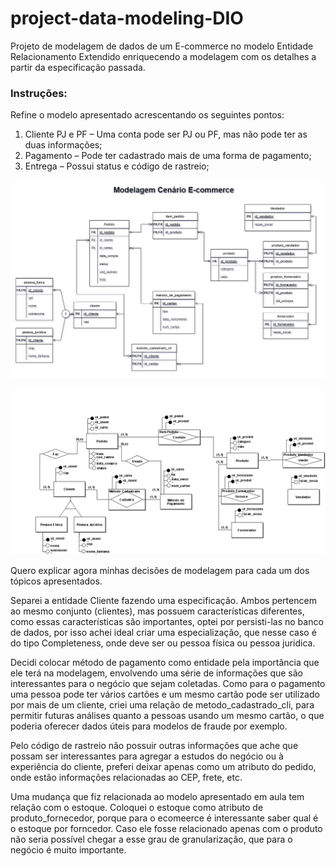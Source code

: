 # project-data-modeling-DIO
Projeto de modelagem de dados de um E-commerce no modelo Entidade Relacionamento Extendido enriquecendo a modelagem com os detalhes a partir da especificação passada.

### **Instruções:**
Refine o modelo apresentado acrescentando os seguintes pontos:

1. Cliente PJ e PF – Uma conta pode ser PJ ou PF, mas não pode ter as duas informações;
2. Pagamento – Pode ter cadastrado mais de uma forma de pagamento;
3. Entrega – Possui status e código de rastreio;

![img_modelagem](IMG_7728.png)

![EntidadeRelacionamento](modelagem_ecommerce.png)

Quero explicar agora minhas decisões de modelagem para cada um dos tópicos apresentados.

Separei a entidade Cliente fazendo uma especificação. Ambos pertencem ao mesmo conjunto (clientes), mas possuem características
diferentes, como essas características são importantes, optei por persisti-las no banco de dados, por isso achei ideal criar
uma especialização, que nesse caso é do tipo Completeness, onde deve ser ou pessoa física ou pessoa juridica.

Decidi colocar método de pagamento como entidade pela importância que ele terá na modelagem, envolvendo uma série de informações que são interessantes para o negócio que sejam coletadas. Como para o pagamento uma pessoa pode ter vários cartões e um mesmo cartão pode ser utilizado por mais de um cliente, criei uma relação de metodo_cadastrado_cli, para permitir futuras análises quanto a pessoas usando um mesmo cartão, o que poderia oferecer dados úteis para modelos de fraude por exemplo.

Pelo código de rastreio não possuir outras informações que ache que possam ser interessantes para agregar a estudos do negócio ou à experiência do cliente, preferi deixar apenas como um atributo do pedido, onde estão informações relacionadas ao CEP, frete, etc.

Uma mudança que fiz relacionada ao modelo apresentado em aula tem relação com o estoque. Coloquei o estoque como atributo de produto_fornecedor, porque para o ecomeerce é interessante saber qual é o estoque por forncedor. Caso ele fosse relacionado apenas com o produto não seria possível chegar a esse grau de granularização, que para o negócio é muito importante.
